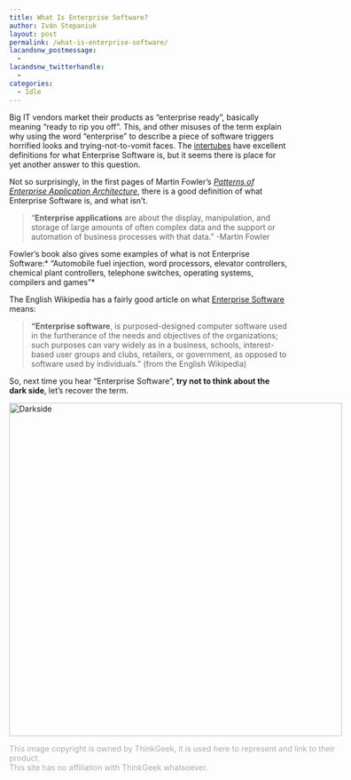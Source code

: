 ```yaml
---
title: What Is Enterprise Software?
author: Iván Stepaniuk
layout: post
permalink: /what-is-enterprise-software/
lacandsnw_postmessage:
  - 
lacandsnw_twitterhandle:
  - 
categories:
  - Idle
---
```

Big IT vendors market their products as &#8220;enterprise ready&#8221;, basically meaning &#8220;ready to rip you off&#8221;. This, and other misuses of the term explain why using the word &#8220;enterprise&#8221; to describe a piece of software triggers horrified looks and trying-not-to-vomit faces. The <a href="http://www.urbandictionary.com/define.php?term=intertubes" target="_blank">intertubes</a> have excellent definitions for what Enterprise Software is, but it seems there is place for yet another answer to this question.

Not so surprisingly, in the first pages of Martin Fowler&#8217;s [*Patterns of Enterprise Application Architecture*][1], there is a good definition of what Enterprise Software is, and what isn&#8217;t.

> &#8220;**Enterprise applications** are about the display, manipulation, and storage of large amounts of often complex data and the support or automation of business processes with that data.&#8221; -Martin Fowler

Fowler&#8217;s book also gives some examples of what is not Enterprise Software:* &#8220;Automobile fuel injection, word processors, elevator controllers, chemical plant controllers, telephone switches, operating systems, compilers and games&#8221;*

The English Wikipedia has a fairly good article on what [Enterprise Software][2] means:

> **&#8220;Enterprise software**, is purposed-designed computer software used in the furtherance of the needs and objectives of the organizations; such purposes can vary widely as in a business, schools, interest-based user groups and clubs, retailers, or government, as opposed to software used by individuals.&#8221; (from the English Wikipedia)

So, next time you hear &#8220;Enterprise Software&#8221;, **try not to think about the dark side**, let&#8217;s recover the term.

<div id="attachment_551" style="width: 610px" class="wp-caption alignnone">
  <a href="http://www.thinkgeek.com/product/e732/"><img class="size-full wp-image-551" alt="Darkside" src="/img/darkside-2.jpg" width="600" height="600" /></a>
  
  <p class="wp-caption-text">
    <span style="color: #aaa;">This image copyright is owned by ThinkGeek, it is used here to represent and link to their product.<br />This site has no affiliation with ThinkGeek whatsoever.</span>
  </p>
</div>

 [1]: http://www.amazon.com/Patterns-Enterprise-Application-Architecture-Martin/dp/0321127420
 [2]: http://en.wikipedia.org/wiki/Enterprise_software